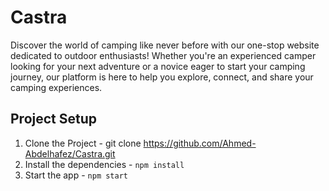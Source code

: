 # Castra

Discover the world of camping like never before with our one-stop website dedicated to outdoor enthusiasts! Whether you're an experienced camper looking for your next adventure or a novice eager to start your camping journey, our platform is here to help you explore, connect, and share your camping experiences.

## Project Setup

1. Clone the Project - git clone https://github.com/Ahmed-Abdelhafez/Castra.git
3. Install the dependencies - `npm install`
4. Start the app - `npm start`
